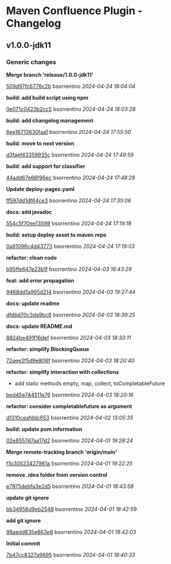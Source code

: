 # Maven Confluence Plugin - Changelog

<!-- Changelog for bsorrentino java-async-generator. -->

## v1.0.0-jdk11
### Generic changes

**Merge branch 'release/1.0.0-jdk11'**


[509d97fc6776c2b](https://github.com/bsorrentino/java-async-generator/commit/509d97fc6776c2b) bsorrentino *2024-04-24 18:04:04*

**build: add build script using npm**


[0e071c0423b2cc5](https://github.com/bsorrentino/java-async-generator/commit/0e071c0423b2cc5) bsorrentino *2024-04-24 18:03:28*

**build: add changelog management**


[6ee16713630faa1](https://github.com/bsorrentino/java-async-generator/commit/6ee16713630faa1) bsorrentino *2024-04-24 17:55:50*

**build: move to next version**


[d3faef43359935c](https://github.com/bsorrentino/java-async-generator/commit/d3faef43359935c) bsorrentino *2024-04-24 17:49:59*

**build: add support for classifier**


[44add67e66f96ec](https://github.com/bsorrentino/java-async-generator/commit/44add67e66f96ec) bsorrentino *2024-04-24 17:48:28*

**Update deploy-pages.yaml**


[ff597dd1df64ce3](https://github.com/bsorrentino/java-async-generator/commit/ff597dd1df64ce3) bsorrentino *2024-04-24 17:35:06*

**docs: add javadoc**


[554c5f70ee13599](https://github.com/bsorrentino/java-async-generator/commit/554c5f70ee13599) bsorrentino *2024-04-24 17:19:18*

**build: setup deploy asset to maven repo**


[0a81096c4d43773](https://github.com/bsorrentino/java-async-generator/commit/0a81096c4d43773) bsorrentino *2024-04-24 17:19:03*

**refactor: clean code**


[b95ffe647e23b1f](https://github.com/bsorrentino/java-async-generator/commit/b95ffe647e23b1f) bsorrentino *2024-04-03 19:43:29*

**feat: add error propagation**


[9468dd1a995d214](https://github.com/bsorrentino/java-async-generator/commit/9468dd1a995d214) bsorrentino *2024-04-03 19:27:44*

**docs: update readme**


[dfdbd70c3da9bc8](https://github.com/bsorrentino/java-async-generator/commit/dfdbd70c3da9bc8) bsorrentino *2024-04-03 18:39:25*

**docs: update README.md**


[8824be491f16def](https://github.com/bsorrentino/java-async-generator/commit/8824be491f16def) bsorrentino *2024-04-03 18:33:11*

**refactor: simplify BlockingQueue**


[72aee2f5d9e806f](https://github.com/bsorrentino/java-async-generator/commit/72aee2f5d9e806f) bsorrentino *2024-04-03 18:20:40*

**refactor: simplify interaction with collections**

 * add static methods empty, map, collect, toCompletableFuture

[bed45e744511e76](https://github.com/bsorrentino/java-async-generator/commit/bed45e744511e76) bsorrentino *2024-04-03 18:20:16*

**refactor: consider completablefuture as argument**


[d1310ceafddc653](https://github.com/bsorrentino/java-async-generator/commit/d1310ceafddc653) bsorrentino *2024-04-02 13:05:35*

**build: update pom information**


[02e8557d7aa17d2](https://github.com/bsorrentino/java-async-generator/commit/02e8557d7aa17d2) bsorrentino *2024-04-01 19:28:24*

**Merge remote-tracking branch 'origin/main'**


[f1b30523427961a](https://github.com/bsorrentino/java-async-generator/commit/f1b30523427961a) bsorrentino *2024-04-01 19:22:25*

**remove .idea folder from version control**


[e7975debfa3e2d5](https://github.com/bsorrentino/java-async-generator/commit/e7975debfa3e2d5) bsorrentino *2024-04-01 18:43:58*

**update git ignore**


[bb34956d9eb2548](https://github.com/bsorrentino/java-async-generator/commit/bb34956d9eb2548) bsorrentino *2024-04-01 18:42:59*

**add git ignore**


[98aedd835e863e8](https://github.com/bsorrentino/java-async-generator/commit/98aedd835e863e8) bsorrentino *2024-04-01 18:42:03*

**Initial commit**


[7b47cc8327a9695](https://github.com/bsorrentino/java-async-generator/commit/7b47cc8327a9695) bsorrentino *2024-04-01 18:40:33*


